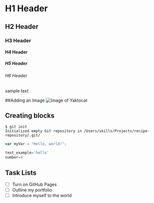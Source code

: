# H1 Header
## H2 Header
### H3 Header
#### H4 Header
##### H5 Header
###### H6 Header
sample text

##Adding an Image
![Image of Yaktocat](https://octodex.github.com/images/yaktocat.png)

## Creating blocks
```
$ git init
Initialized empty Git repository in /Users/skills/Projects/recipe-repository/.git/
```
``` javascript
var myVar = "Hello, world!";
```
``` python
text_example='hello'
number=4
```

## Task Lists
 - [ ] Turn on GitHub Pages
 - [ ] Outline my portfolio
 - [ ] Introduce myself to the world
